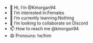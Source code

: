 - 👋 Hi, I’m @Kmorgan94
- 👀 I’m interested in:Females
- 🌱 I’m currently learning:Nothing
- 💞️ I’m looking to collaborate on Discord		
- 📫 How to reach me @kmorgan94
- 😄 Pronouns: he/him	

<!---
Kmorgan94/Kmorgan94 is a ✨ special ✨ repository because its `README.md` (this file) appears on your GitHub profile.
You can click the Preview link to take a look at your changes.
--->
